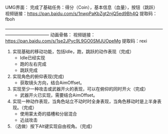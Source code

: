 UMG界面：
完成了基础任务：得分（Coin），基本信息（血量），按钮（跳跃）
视频链接：https://pan.baidu.com/s/1nwpPaKbZgt2njQ5ed9Bh4Q 
提取码：fboh 

——————————————————————————————————————————————
动画骨骼：
视频链接：https://pan.baidu.com/s/1se2JPyc9L9GO0SMJUOpeMg 
提取码：rexi 
1. 实现基础的移动功能，包括Idle，跑，跳跃的动作表现（完成）
   * Idle已经实现
   * 跑的左右完成
   * 跳跃完成
2. 实现角色的俯仰表现(完成)
   * 获取镜头方向，结合AimOffset。
3. 实现至少一种攻击或武器开火的表现，可以在俯仰的同时开火（完成）
   * 武器开火已实现，需要结合AimOffset。
4. 实现一种动作表现，当角色站立不动时时全身表现，当角色移动时是上半身表现。（完成）
   * 使用蒙太奇的插槽和分层混合 
   * 近战攻击
5. （选做）按下Alt键实现自由视角。（完成）